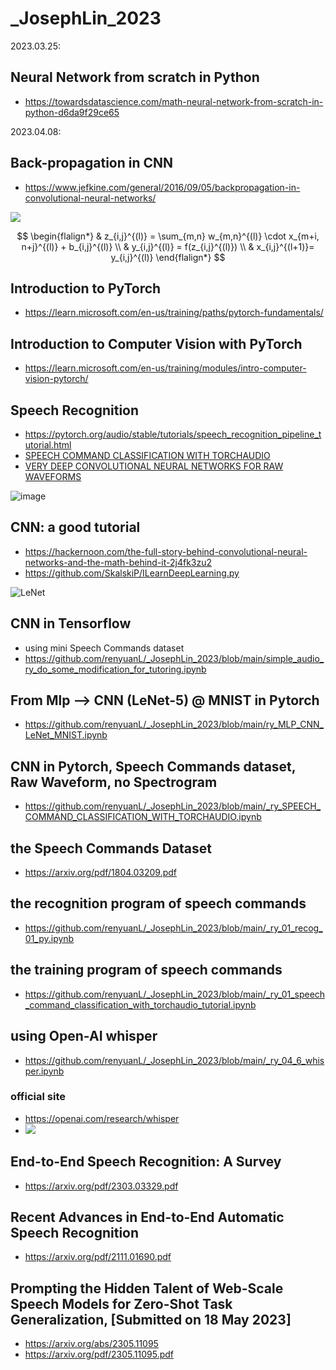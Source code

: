 # _JosephLin_2023

2023.03.25:
## Neural Network from scratch in Python

- https://towardsdatascience.com/math-neural-network-from-scratch-in-python-d6da9f29ce65

2023.04.08:
## Back-propagation in CNN
- https://www.jefkine.com/general/2016/09/05/backpropagation-in-convolutional-neural-networks/

![](https://www.jefkine.com/assets/images/conv.png)

$$
\begin{flalign*}
& z_{i,j}^{(l)} = \sum_{m,n} w_{m,n}^{(l)} \cdot x_{m+i, n+j}^{(l)} + b_{i,j}^{(l)} \\
& y_{i,j}^{(l)} = f(z_{i,j}^{(l)}) \\
& x_{i,j}^{(l+1)}= y_{i,j}^{(l)} 
\end{flalign*}
$$

## Introduction to PyTorch
- https://learn.microsoft.com/en-us/training/paths/pytorch-fundamentals/

## Introduction to Computer Vision with PyTorch
- https://learn.microsoft.com/en-us/training/modules/intro-computer-vision-pytorch/

## Speech Recognition
- https://pytorch.org/audio/stable/tutorials/speech_recognition_pipeline_tutorial.html
- [SPEECH COMMAND CLASSIFICATION WITH TORCHAUDIO](https://machinelearningleague.github.io/pytorch-tutorials/intermediate/speech_command_recognition_with_torchaudio.html)
- [VERY DEEP CONVOLUTIONAL NEURAL NETWORKS FOR RAW WAVEFORMS](https://arxiv.org/pdf/1610.00087.pdf)

![image](https://user-images.githubusercontent.com/6368761/232249205-bb44ecfb-d008-441e-b65f-1bcee2757aca.png)

## CNN: a good tutorial
- https://hackernoon.com/the-full-story-behind-convolutional-neural-networks-and-the-math-behind-it-2j4fk3zu2
- https://github.com/SkalskiP/ILearnDeepLearning.py

![LeNet](https://pytorch.org/tutorials/_images/mnist.png)

## CNN in Tensorflow
- using mini Speech Commands dataset
- https://github.com/renyuanL/_JosephLin_2023/blob/main/simple_audio_ry_do_some_modification_for_tutoring.ipynb

## From Mlp --> CNN (LeNet-5) @ MNIST in Pytorch 
- https://github.com/renyuanL/_JosephLin_2023/blob/main/ry_MLP_CNN_LeNet_MNIST.ipynb

## CNN in Pytorch, Speech Commands dataset, Raw Waveform, no Spectrogram
- https://github.com/renyuanL/_JosephLin_2023/blob/main/_ry_SPEECH_COMMAND_CLASSIFICATION_WITH_TORCHAUDIO.ipynb

## the Speech Commands Dataset
- https://arxiv.org/pdf/1804.03209.pdf

## the recognition program of speech commands
- https://github.com/renyuanL/_JosephLin_2023/blob/main/_ry_01_recog_01_py.ipynb

## the training program of speech commands
- https://github.com/renyuanL/_JosephLin_2023/blob/main/_ry_01_speech_command_classification_with_torchaudio_tutorial.ipynb

## using Open-AI whisper
- https://github.com/renyuanL/_JosephLin_2023/blob/main/_ry_04_6_whisper.ipynb
### official site
- https://openai.com/research/whisper
- ![](https://raw.githubusercontent.com/openai/whisper/main/approach.png)

## End-to-End Speech Recognition: A Survey
- https://arxiv.org/pdf/2303.03329.pdf

## Recent Advances in End-to-End Automatic Speech Recognition
- https://arxiv.org/pdf/2111.01690.pdf

## Prompting the Hidden Talent of Web-Scale Speech Models for Zero-Shot Task Generalization, [Submitted on 18 May 2023] 
- https://arxiv.org/abs/2305.11095
- https://arxiv.org/pdf/2305.11095.pdf
